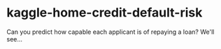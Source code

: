 # kaggle-home-credit-default-risk
Can you predict how capable each applicant is of repaying a loan?
We'll see...
